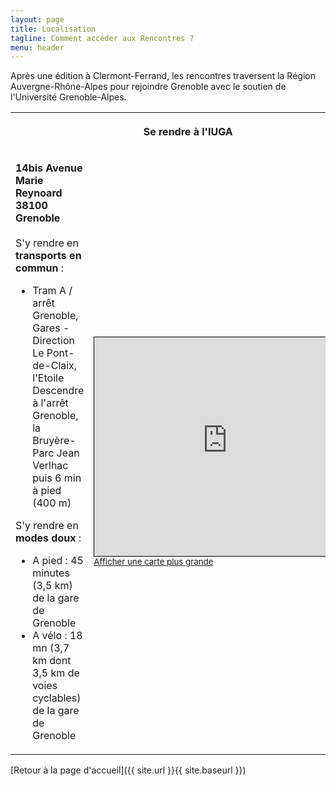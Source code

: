 ```yaml
---
layout: page
title: Localisation
tagline: Comment accéder aux Rencontres ?
menu: header
---
```


Après une édition à Clermont-Ferrand, les rencontres traversent la Région Auvergne-Rhône-Alpes
pour rejoindre Grenoble avec le soutien de l'Université Grenoble-Alpes.

<!-- Si vous venez de loin, n'hésitez pas à proposer un [covoiturage](https://www.covievent.org/covoiturage/rencontres-des-utilisateurs-francophones-de-qgis-edition-2023/fd0136f530d30cafbd9159e45cbc3fb1) -->

<table>
  <tr>
    <th colspan=2><p align=center>Se rendre à l'IUGA</p></th>
  </tr>
  <tr>
    <td>
      <p><b>14bis Avenue Marie Reynoard 38100 Grenoble</b><br/><br/>
      S'y rendre en <b>transports en commun</b> : <br/>
      <ul>
        <li>Tram A / arrêt Grenoble, Gares - Direction Le Pont-de-Claix, l'Etoile<br />Descendre à l'arrêt Grenoble, la Bruyère-Parc Jean Verlhac
puis 6 min à pied (400 m)</li>
      </ul>
      S'y rendre en <b>modes doux</b> : <br/>
      <ul>
        <li>A pied : 45 minutes (3,5 km) de la gare de Grenoble</li>
        <li>A vélo : 18 mn (3,7 km dont 3,5 km de voies cyclables) de la gare de Grenoble</li>
      </ul>
      </p>
    </td>
    <td>
      <iframe width="425" height="350" src="https://www.openstreetmap.org/export/embed.html?bbox=5.722492933273315%2C45.16295397900049%2C5.731505155563355%2C45.167575899962266&amp;layer=mapnik" style="border: 1px solid black"></iframe><br/><small><a href="https://www.openstreetmap.org/#map=17/45.16526/5.72700">Afficher une carte plus grande</a></small>
    </td>
  </tr>
 </table>


[Retour à la page d'accueil]({{ site.url }}{{ site.baseurl }})
